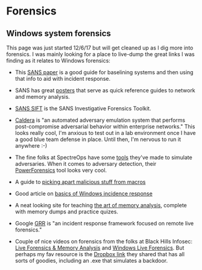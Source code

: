 # Forensics

Windows system forensics
-------
This page was just started 12/6/17 but will get cleaned up as I dig more into forensics.  I was mainly looking for a place to live-dump the great links I was finding as it relates to Windows forensics:

* This [SANS paper](https://www.sans.org/reading-room/whitepapers/incident/quick-effective-windows-system-baselining-comparative-analysis-troubleshooting-inci-33884) is a good guide for baselining systems and then using that info to aid with incident response.

* SANS has great [posters](https://www.sans.org/security-resources/posters/dfir) that serve as quick reference guides to network and memory analysis.

* [SANS SIFT](https://github.com/sans-dfir/sift-cli#installation) is the SANS Investigative Forensics Toolkit.

* [Caldera](https://github.com/mitre/caldera) is "an automated adversary emulation system that performs post-compromise adversarial behavior within enterprise networks."  This looks really cool, I'm anxious to test out in a lab environment once I have a good blue team defense in place.  Until then, I'm nervous to run it anywhere :-)

* The fine folks at SpectreOps have some [tools](https://specterops.io/resources/research-and-development) they've made to simulate adversaries.  When it comes to adversary detection, their [PowerForensics](https://github.com/Invoke-IR/PowerForensics) tool looks very cool.

* A guide to [picking apart malicious stuff from macros](https://www.youtube.com/watch?v=A49S5xCnWsI)

* Good article on [basics of Windows incidence response](https://jordanpotti.com/2017/01/20/basics-of-windows-incident-response/)

* A neat looking site for teaching [the art of memory analysis](https://www.memoryanalysis.net/amf), complete with memory dumps and practice quizes.  

* Google [GRR](https://github.com/google/grr) is "an incident response framework focused on remote live forensics."

* Couple of nice videos on forensics from the folks at Black Hills Infosec: [Live Forensics & Memory Analysis](https://www.youtube.com/watch?v=fEip9gl2MTA&t=3244s) and [Windows Live Forensics](https://www.youtube.com/watch?v=HcUMXxyYsnw).  But perhaps my fav resource is the [Dropbox link](http://www.tinyurl.com/504extra2) they shared that has all sorts of goodies, including an .exe that simulates a backdoor.
